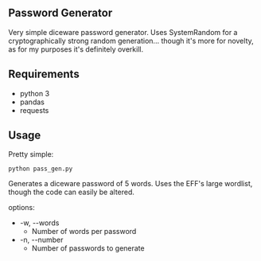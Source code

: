 ## Password Generator

Very simple diceware password generator. Uses SystemRandom for a cryptographically strong random generation... though it's more for novelty, as for my purposes it's definitely overkill.

## Requirements

* python 3
* pandas
* requests

## Usage

Pretty simple:
```
python pass_gen.py
```

Generates a diceware password of 5 words. Uses the EFF's large wordlist, though the code can easily be altered.

options:
* -w, --words
    * Number of words per password
* -n, --number
    * Number of passwords to generate


